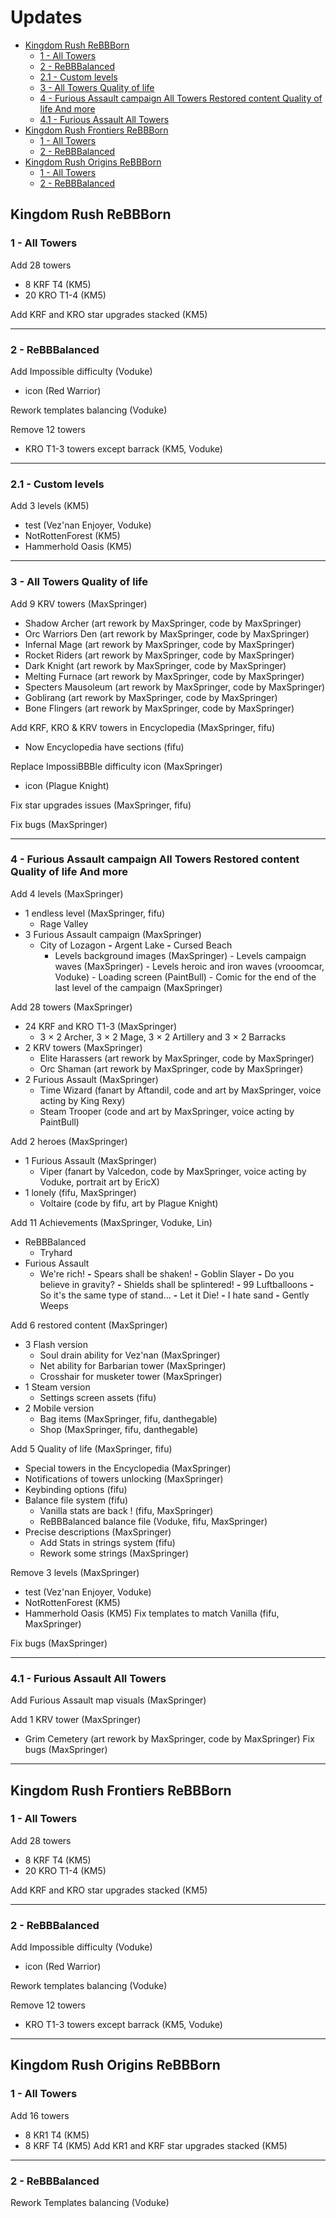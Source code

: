 # **Updates**
- [Kingdom Rush ReBBBorn](#Kingdom-Rush-ReBBBorn)
  - [1 - All Towers](#)
  - [2 - ReBBBalanced](#)
  - [2.1 - Custom levels](#)
  - [3 - All Towers Quality of life](#)
  - [4 - Furious Assault campaign All Towers Restored content Quality of life And more](#)
  - [4.1 - Furious Assault All Towers](#)
- [Kingdom Rush Frontiers ReBBBorn](#Kingdom-Rush-Frontiers-ReBBBorn)
  - [1 - All Towers](#)
  - [2 - ReBBBalanced](#)
- [Kingdom Rush Origins ReBBBorn](#Kingdom-Rush-Origins-ReBBBorn)
  - [1 - All Towers](#)
  - [2 - ReBBBalanced](#)
## Kingdom Rush ReBBBorn
### 1 - All Towers
Add 28 towers
- 8 KRF T4 (KM5)
- 20 KRO T1-4 (KM5)

Add KRF and KRO star upgrades stacked (KM5)

---
### 2 - ReBBBalanced
Add Impossible difficulty (Voduke)
  - icon (Red Warrior)

Rework templates balancing (Voduke)

Remove 12 towers
- KRO T1-3 towers except barrack (KM5, Voduke)
---
### 2.1 - Custom levels
Add 3 levels (KM5)
- test (Vez'nan Enjoyer, Voduke)
- NotRottenForest (KM5)
- Hammerhold Oasis (KM5)
---
### 3 - All Towers Quality of life
Add 9 KRV towers (MaxSpringer)
- Shadow Archer (art rework by MaxSpringer, code by MaxSpringer)
- Orc Warriors Den (art rework by MaxSpringer, code by MaxSpringer)
- Infernal Mage (art rework by MaxSpringer, code by MaxSpringer)
- Rocket Riders (art rework by MaxSpringer, code by MaxSpringer)
- Dark Knight (art rework by MaxSpringer, code by MaxSpringer)
- Melting Furnace (art rework by MaxSpringer, code by MaxSpringer)
- Specters Mausoleum (art rework by MaxSpringer, code by MaxSpringer)
- Goblirang (art rework by MaxSpringer, code by MaxSpringer)
- Bone Flingers (art rework by MaxSpringer, code by MaxSpringer)

Add KRF, KRO & KRV towers in Encyclopedia (MaxSpringer, fifu)
- Now Encyclopedia have sections (fifu)

Replace ImpossiBBBle difficulty icon (MaxSpringer)
- icon (Plague Knight)

Fix star upgrades issues (MaxSpringer, fifu)

Fix bugs (MaxSpringer)

---
### 4 - Furious Assault campaign All Towers Restored content Quality of life And more
Add 4 levels (MaxSpringer)
- 1 endless level (MaxSpringer, fifu)
  - Rage Valley
- 3 Furious Assault campaign (MaxSpringer)
  - City of Lozagon **-** Argent Lake **-** Cursed Beach
    - Levels background images (MaxSpringer) - Levels campaign waves (MaxSpringer) - Levels heroic and iron waves (vrooomcar, Voduke) - Loading screen (PaintBull) - Comic for the end of the last level of the campaign (MaxSpringer)

Add 28 towers (MaxSpringer)
- 24 KRF and KRO T1-3 (MaxSpringer)
  - 3 × 2 Archer, 3 × 2 Mage, 3 × 2 Artillery and 3 × 2 Barracks
- 2 KRV towers (MaxSpringer)
  - Elite Harassers (art rework by MaxSpringer, code by MaxSpringer)
  - Orc Shaman (art rework by MaxSpringer, code by MaxSpringer)
- 2 Furious Assault (MaxSpringer)
  - Time Wizard (fanart by Aftandil, code and art by MaxSpringer, voice acting by King Rexy)
  - Steam Trooper (code and art by MaxSpringer, voice acting by PaintBull)

Add 2 heroes (MaxSpringer)
- 1 Furious Assault (MaxSpringer)
  - Viper (fanart by Valcedon, code by MaxSpringer, voice acting by Voduke, portrait art by EricX)
- 1 lonely (fifu, MaxSpringer)
  - Voltaire (code by fifu, art by Plague Knight)

Add 11 Achievements (MaxSpringer, Voduke, Lin)
- ReBBBalanced
  - Tryhard
- Furious Assault
  - We're rich! **-** Spears shall be shaken! **-** Goblin Slayer **-** Do you believe in gravity? **-** Shields shall be splintered! **-** 99 Luftballoons **-** So it's the same type of stand... **-** Let it Die! **-** I hate sand **-** Gently Weeps

Add 6 restored content (MaxSpringer)
- 3 Flash version
  - Soul drain ability for Vez'nan (MaxSpringer)
  - Net ability for Barbarian tower (MaxSpringer)
  - Crosshair for musketer tower (MaxSpringer)
- 1 Steam version
  - Settings screen assets (fifu)
- 2 Mobile version
  - Bag items (MaxSpringer, fifu, danthegable)
  - Shop (MaxSpringer, fifu, danthegable)

Add 5 Quality of life (MaxSpringer, fifu)
- Special towers in the Encyclopedia (MaxSpringer)
- Notifications of towers unlocking (MaxSpringer)
- Keybinding options (fifu)
- Balance file system (fifu)
  - Vanilla stats are back ! (fifu, MaxSpringer)
  - ReBBBalanced balance file (Voduke, fifu, MaxSpringer)
- Precise descriptions (MaxSpringer)
  - Add Stats in strings system (fifu)
  - Rework some strings (MaxSpringer)

Remove 3 levels (MaxSpringer)
- test (Vez'nan Enjoyer, Voduke)
- NotRottenForest (KM5)
- Hammerhold Oasis (KM5)
Fix templates to match Vanilla (fifu, MaxSpringer)

Fix bugs (MaxSpringer)

---
### 4.1 - Furious Assault All Towers
Add Furious Assault map visuals (MaxSpringer)

Add 1 KRV tower (MaxSpringer)
  - Grim Cemetery (art rework by MaxSpringer, code by MaxSpringer)
Fix bugs (MaxSpringer)

---
## Kingdom Rush Frontiers ReBBBorn
### 1 - All Towers
Add 28 towers
- 8 KRF T4 (KM5)
- 20 KRO T1-4 (KM5)

Add KRF and KRO star upgrades stacked (KM5)

---
### 2 - ReBBBalanced
Add Impossible difficulty (Voduke)
  - icon (Red Warrior)

Rework templates balancing (Voduke)

Remove 12 towers
- KRO T1-3 towers except barrack (KM5, Voduke)
---
## Kingdom Rush Origins ReBBBorn
### 1 - All Towers
Add 16 towers
- 8 KR1 T4 (KM5)
- 8 KRF T4 (KM5)
Add KR1 and KRF star upgrades stacked (KM5)

---
### 2 - ReBBBalanced
Rework Templates balancing (Voduke)

